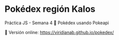 # Pokédex región Kalos
Práctica JS - Semana 4 🚀
Pokédex usando Pokeapi

🚀 Versión online: https://viridianab.github.io/pokedex/
